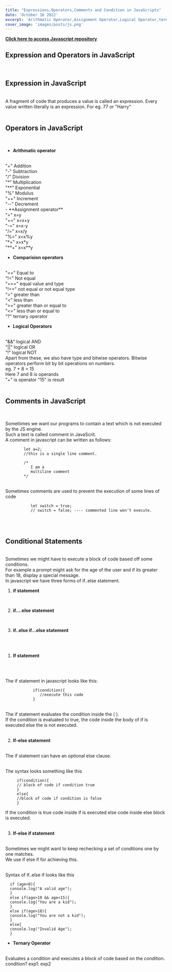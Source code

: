 ```yaml
---
title: "Expressions,Operators,Comments and Condition in JavaScripts"
date: 'October 10 2022'
excerpt: 'Arithmatic Operator,Assignment Operator,Logical Operator,ternary operator, comments and conditions'
cover_image: 'images/posts/js.png'
---
```


[**Click here to access Javascript repository**](https://github.com/Devkant21/Javascript)
<br>

## **Expression and Operators in JavaScript**  
<br> 

## Expression in JavaScript
<br>
A fragment of code that produces a value is called an expression. Every value written literally is an expression. For eg. 77 or "Harry"

<br>
<br>

## Operators in JavaScript
<br>

- **Arithmatic operator**
<br>
"+"  Addition <br>
"-"  Subtraction <br>
"/"  Division <br>
"*"  Multiplication <br>
"**" Exponential <br>
"%"  Modulus <br>
"++" Increment <br>
"--" Decrement 
<br>
- **Assignment operator**
<br>
"=" x=y
<br>
"+=" x=x+y
<br>
"-=" x=x-y
<br>
"/=" x=x/y
<br>
"%=" x=x%y
<br>
"*=" x=x*y
<br>
"**+" x=x**y
<br>

- **Comparision operators**
<br>
"==" Equal to 
<br>
"!=" Not equal
<br>
"===" equal value and type 
<br>
"!==" not equal or not equal type
<br>
">"  greater than 
<br>
"<" less than
 <br>
">=" greater than or equal to 
<br>
"<=" less than or equal to 
<br>
"?" ternary operator
<br>

- **Logical Operators**
<br>
"&&" logical AND
<br>
"||" logical OR
<br>
"!" logical NOT
<br>
Apart from these, we also have type and bitwise operators. Bitwise operators perform bit by bit operations on numbers. 
<br>
   eg.     7 + 8 = 15 
   <br> Here 7 and 8 is operands 
   <br> "+" is operator "15" is result
<br><br>

## Comments in JavaScript
<br>

Sometiimes we want our programs to contain a text which is not executed by the JS engine. <br>
Such a text is called comment in JavaScrit. <br>
A comment in javascript can be written as follows: <br>

            let a=2; 
            //this is a single line comment.
            
            /*
               I am a 
               multiline comment
            */ 
<br>
Sometimes comments are used to prevent the execution of some lines of code <br>

               let switch = true;
               // switch = false; ---- commented line won't execute.
<br><br>

## Conditional Statements
<br>
Sometimes we might have to execute a block of code based off some conditions.
<br> For example a prompt might ask for the age of the user and if its greater than 18, display a special message.
<br>
In javascript we have three forms of if..else statement.
<br>

1. **if statement**
<br>

2. **if....else statement**
<br>

3. **if..else if...else statement**

<br>
<br>

1. **If statement**
<br>
<br>

The if statement in javascript looks like this: <br>

                if(condition){
                   //execute this code
                }
<br>
The if statement evaluates the condition inside the ( ).<br>
If the condition is evaluated to true, the code inside the body of if is executed else the is not executed.
<br><br>

2. **If-else statement**
<br>
The if statement can have an optional else clause.<br>
<br>

The syntax looks something like this <br>

         if(condition){
         // block of code if condition true 
         }
         else{
         //block of code if condition is false         
         }

If the condition is true code inside if is executed else code inside else block is executed.
<br><br>

3. **If-else if statement**
 <br>
Sometimes we might want to keep rechecking a set of conditions one by one matches.<br>
We use if else if for achieving this. 
<br>
<br>

Syntax of if..else if looks like this <br>

      if (age>0){
      console.log("A valid age");
      }
      else if(age>10 && age<15){ 
      console.log("You are a kid");
      }
      else if(age>18){ 
      console.log("You are not a kid");
      }
      else{
      console.log("Invalid Age");
      }

- **Ternary Operator**
<br>
Evaluates a condition and executes a block of code based on the condition.
<br>
condition? exp1: exp2
<br><br>




            